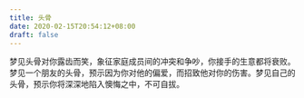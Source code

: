 ```yaml
---
title: 头骨
date: 2020-02-15T20:54:12+08:00
draft: false
---
```


梦见头骨对你露齿而笑，象征家庭成员间的冲突和争吵，你接手的生意都将衰败。梦见一个朋友的头骨，预示因为你对他的偏爱，而招致他对你的伤害。梦见自己的头骨，预示你将深深地陷入懊悔之中，不可自拔。